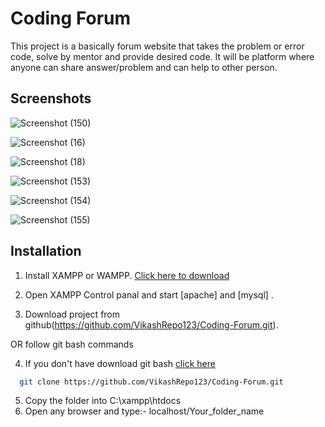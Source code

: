# Coding Forum

This project is a basically forum website that takes the problem or error code, solve by mentor and provide desired code.
It will be platform where anyone can share answer/problem and can help to other person.

## Screenshots

![Screenshot (150)](https://user-images.githubusercontent.com/90571844/149937190-0de9febe-f912-4939-b607-84be74e1e0b6.png)

![Screenshot (16)](https://user-images.githubusercontent.com/90571844/136669864-985bbd2d-0897-4098-ac4a-a1fcf6a983f3.png)

![Screenshot (18)](https://user-images.githubusercontent.com/90571844/136669579-de76f971-924f-4cf8-bea5-24f8ae9e42b7.png)

![Screenshot (153)](https://user-images.githubusercontent.com/90571844/149939508-90d30f2b-5a4f-4f66-9b77-cf9b1833f82c.png)

![Screenshot (154)](https://user-images.githubusercontent.com/90571844/149939536-b1d2c736-c59f-4200-8f1d-8ebf38b571b8.png)

![Screenshot (155)](https://user-images.githubusercontent.com/90571844/149939557-f94e500a-3f32-4f82-9268-c13c830d8fd5.png)

## Installation
1. Install XAMPP or WAMPP. [Click here to download](https://www.apachefriends.org/download.html)

2. Open XAMPP Control panal and start [apache] and [mysql] .

3. Download project from github(https://github.com/VikashRepo123/Coding-Forum.git).

OR follow git bash commands 

4. If you don't have download git bash [click here](https://git-scm.com/downloads)

```bash
  git clone https://github.com/VikashRepo123/Coding-Forum.git
```
5. Copy the folder into C:\xampp\htdocs
6. Open any browser and type:- localhost/Your_folder_name


